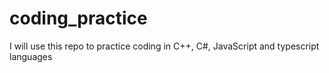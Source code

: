 # coding_practice
I will use this repo to practice coding in C++, C#, JavaScript and typescript languages
